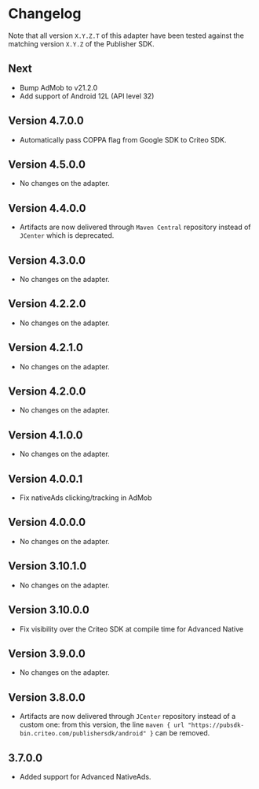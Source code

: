 # Changelog

Note that all version `X.Y.Z.T` of this adapter have been tested against the matching version
`X.Y.Z` of the Publisher SDK.

## Next
* Bump AdMob to v21.2.0
* Add support of Android 12L (API level 32)

## Version 4.7.0.0
* Automatically pass COPPA flag from Google SDK to Criteo SDK.

## Version 4.5.0.0
* No changes on the adapter.

## Version 4.4.0.0
* Artifacts are now delivered through `Maven Central` repository instead of `JCenter` which is
  deprecated.

## Version 4.3.0.0
* No changes on the adapter.

## Version 4.2.2.0
* No changes on the adapter.

## Version 4.2.1.0
* No changes on the adapter.

## Version 4.2.0.0
* No changes on the adapter.

## Version 4.1.0.0 
* No changes on the adapter.

## Version 4.0.0.1
* Fix nativeAds clicking/tracking in AdMob

## Version 4.0.0.0
* No changes on the adapter.

## Version 3.10.1.0

* No changes on the adapter.
 
## Version 3.10.0.0

* Fix visibility over the Criteo SDK at compile time for Advanced Native

## Version 3.9.0.0

* No changes on the adapter.

## Version 3.8.0.0

* Artifacts are now delivered through `JCenter` repository instead of a custom one: from this
version, the line `maven { url "https://pubsdk-bin.criteo.com/publishersdk/android" }` can be
removed.

## 3.7.0.0

* Added support for Advanced NativeAds.
